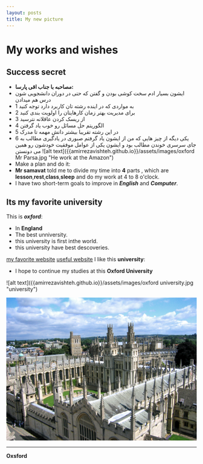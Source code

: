 ```yaml
---
layout: posts
title: My new picture
---
```

#  My works and wishes
## Success secret  
- **مصاحبه با جناب اقی پارسا:**  
- ایشون بسیار ادم سخت کوشی بودن و گفتن که حتی در دوران دانشجویی شون درس هم میدادن 
- 1 به مواردی که در اینده رشته تان کاربرد دارد توجه کنید  
- 2 برای مدیریت بهتر زمان کارهایتان را اولویت بندی کنید
- 3 از ریسک کردن عاقلانه نترسید
- 4 الگوریتم حل مسائل رو خوب یاد گرفتن 
- 5 در این رشته تقریبا بیشتر دانش مهمه تا مدرک
- 6 یکی دیگه از چیز هایی که من از ایشون یاد گرفتم صبوری در یادگیری مطالب به جای سرسری خوندن مطالب بود و ایشون یکی از عوامل موفقیت خودشون رو همین می دونستن
![alt text]({{amirrezavishteh.github.io}}/assets/images/oxford Mr Parsa.jpg "He work at the Amazon")
- Make a plan and do it:
- **Mr samavat** told me to divide my time into **4** parts , which are **lesson**,**rest**,**class**,**sleep** and do my work at 4 to 8 o'clock.
- I have two short-term goals to improve in ***English*** and ***Computer***.
## Its my favorite university
This is ***oxford***:
- In **England**
- The best unniversity.
- this university is first inthe world.
- this university have best descoveries.

[my favorite website](http://www.google.com)
[useful website](http://www.github.io)
I like this **university**:
- I hope to continue my studies at this **Oxford University**


![alt text]({{amirrezavishteh.github.io}}/assets/images/oxford university.jpg "university")

![alt text](../assets/images/oxford.jpg "university Picture")

---
**Oxsford**
